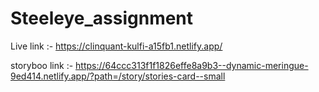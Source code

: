 # Steeleye_assignment

Live link :-  https://clinquant-kulfi-a15fb1.netlify.app/

storyboo link :- https://64ccc313f1f1826effe8a9b3--dynamic-meringue-9ed414.netlify.app/?path=/story/stories-card--small

